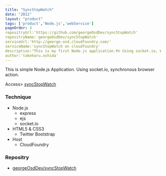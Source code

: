 ```yaml
---
title: "SyncStopWatch"
date: "2012"
layout: "product"
tags: ['product','Node.js','webService']
pageOrder: 3
repositryUrl:'https://github.com/georgeOsdDev/syncStopWatch'
repositryName:'georgeOsdDev/syncStopWatch'
serviceUrl:'http://george-osd.cloudfoundry.com/'
serviceName:'syncStopWatch on cloudfoundry'
description:"This is my first Node.js application.¥n Using socket.io, We can sync our browser."
author:'takeharu.oshida'
---
```


This is simple Node.js Application.
Using socket.io, synchronous browser action.

Access> [syncStopWatch](http://george-osd.cloudfoundry.com/)


### Technique
* Node.js
  * express
  * ejs
  * socket.io
* HTML5 & CSS3
  * Twitter Bootstrap
* Host
  * CloudFoundry

### Repositry
 * [georgeOsdDev/syncStopWatch](https://github.com/georgeOsdDev/syncStopWatch)
